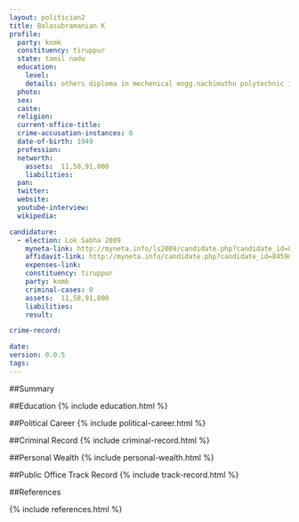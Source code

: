```yaml
---
layout: politician2
title: Balasubramanian K
profile: 
  party: knmk
  constituency: tiruppur
  state: tamil nadu
  education: 
    level: 
    details: others diploma in mechenical engg.nachimuthu polytechnic 1969..
  photo: 
  sex: 
  caste: 
  religion: 
  current-office-title: 
  crime-accusation-instances: 0
  date-of-birth: 1949
  profession: 
  networth: 
    assets:  11,58,91,000
    liabilities: 
  pan: 
  twitter: 
  website: 
  youtube-interview: 
  wikipedia: 

candidature: 
  - election: Lok Sabha 2009
    myneta-link: http://myneta.info/ls2009/candidate.php?candidate_id=8459
    affidavit-link: http://myneta.info/candidate.php?candidate_id=8459&scan=original
    expenses-link: 
    constituency: tiruppur 
    party: knmk
    criminal-cases: 0
    assets:  11,58,91,000
    liabilities: 
    result:  

crime-record: 

date: 
version: 0.0.5
tags: 
---
```

##Summary


##Education
{% include education.html %}


##Political Career
{% include political-career.html %}


##Criminal Record
{% include criminal-record.html %}


##Personal Wealth
{% include personal-wealth.html %}


##Public Office Track Record
{% include track-record.html %}


##References


{% include references.html %}